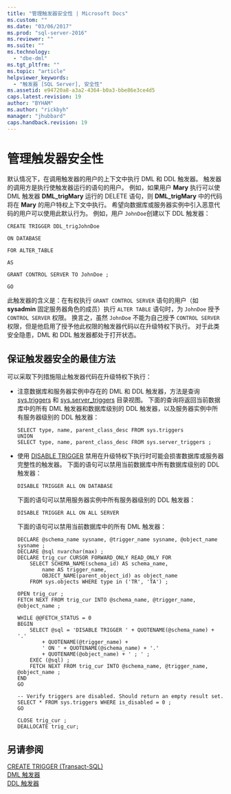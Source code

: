 ```yaml
---
title: "管理触发器安全性 | Microsoft Docs"
ms.custom: ""
ms.date: "03/06/2017"
ms.prod: "sql-server-2016"
ms.reviewer: ""
ms.suite: ""
ms.technology: 
  - "dbe-dml"
ms.tgt_pltfrm: ""
ms.topic: "article"
helpviewer_keywords: 
  - "触发器 [SQL Server], 安全性"
ms.assetid: e94720a8-a3a2-4364-b0a3-bbe86e3ce4d5
caps.latest.revision: 19
author: "BYHAM"
ms.author: "rickbyh"
manager: "jhubbard"
caps.handback.revision: 19
---
```

# 管理触发器安全性
  默认情况下，在调用触发器的用户的上下文中执行 DML 和 DDL 触发器。 触发器的调用方是执行使触发器运行的语句的用户。 例如，如果用户 **Mary** 执行可以使 DML 触发器 **DML_trigMary** 运行的 DELETE 语句，则 **DML_trigMary** 中的代码将在 **Mary** 的用户特权上下文中执行。 希望向数据库或服务器实例中引入恶意代码的用户可以使用此默认行为。 例如，用户 `JohnDoe`创建以下 DDL 触发器：  
  
 `CREATE TRIGGER DDL_trigJohnDoe`  
  
 `ON DATABASE`  
  
 `FOR ALTER_TABLE`  
  
 `AS`  
  
 `GRANT CONTROL SERVER TO JohnDoe ;`  
  
 `GO`  
  
 此触发器的含义是：在有权执行 `GRANT CONTROL SERVER` 语句的用户（如 **sysadmin** 固定服务器角色的成员）执行 `ALTER TABLE` 语句时，为 `JohnDoe` 授予 `CONTROL SERVER` 权限。 换言之，虽然 `JohnDoe` 不能为自己授予 `CONTROL SERVER` 权限，但是他启用了授予他此权限的触发器代码以在升级特权下执行。 对于此类安全隐患，DML 和 DDL 触发器都处于打开状态。  
  
## 保证触发器安全的最佳方法  
 可以采取下列措施阻止触发器代码在升级特权下执行：  
  
-   注意数据库和服务器实例中存在的 DML 和 DDL 触发器，方法是查询 [sys.triggers](../../relational-databases/system-catalog-views/sys-triggers-transact-sql.md) 和 [sys.server_triggers](../../relational-databases/system-catalog-views/sys-server-triggers-transact-sql.md) 目录视图。 下面的查询将返回当前数据库中的所有 DML 触发器和数据库级别的 DDL 触发器，以及服务器实例中所有服务器级别的 DDL 触发器：  
  
    ```  
    SELECT type, name, parent_class_desc FROM sys.triggers  
    UNION  
    SELECT type, name, parent_class_desc FROM sys.server_triggers ;  
    ```  
  
-   使用 [DISABLE TRIGGER](../../t-sql/statements/disable-trigger-transact-sql.md) 禁用在升级特权下执行时可能会损害数据库或服务器完整性的触发器。 下面的语句可以禁用当前数据库中所有数据库级别的 DDL 触发器：  
  
    ```  
    DISABLE TRIGGER ALL ON DATABASE  
    ```  
  
     下面的语句可以禁用服务器实例中所有服务器级别的 DDL 触发器：  
  
    ```  
    DISABLE TRIGGER ALL ON ALL SERVER  
    ```  
  
     下面的语句可以禁用当前数据库中的所有 DML 触发器：  
  
    ```  
    DECLARE @schema_name sysname, @trigger_name sysname, @object_name sysname ;  
    DECLARE @sql nvarchar(max) ;  
    DECLARE trig_cur CURSOR FORWARD_ONLY READ_ONLY FOR  
        SELECT SCHEMA_NAME(schema_id) AS schema_name,  
            name AS trigger_name,  
            OBJECT_NAME(parent_object_id) as object_name  
        FROM sys.objects WHERE type in ('TR', 'TA') ;  
  
    OPEN trig_cur ;  
    FETCH NEXT FROM trig_cur INTO @schema_name, @trigger_name, @object_name ;  
  
    WHILE @@FETCH_STATUS = 0  
    BEGIN  
        SELECT @sql = 'DISABLE TRIGGER ' + QUOTENAME(@schema_name) + '.'  
            + QUOTENAME(@trigger_name) +  
            ' ON ' + QUOTENAME(@schema_name) + '.'   
            + QUOTENAME(@object_name) + ' ; ' ;  
        EXEC (@sql) ;  
        FETCH NEXT FROM trig_cur INTO @schema_name, @trigger_name, @object_name ;  
    END  
    GO  
  
    -- Verify triggers are disabled. Should return an empty result set.  
    SELECT * FROM sys.triggers WHERE is_disabled = 0 ;  
    GO  
  
    CLOSE trig_cur ;  
    DEALLOCATE trig_cur;  
    ```  
  
## 另请参阅  
 [CREATE TRIGGER (Transact-SQL)](../../t-sql/statements/create-trigger-transact-sql.md)   
 [DML 触发器](../../relational-databases/triggers/dml-triggers.md)   
 [DDL 触发器](../../relational-databases/triggers/ddl-triggers.md)  
  
  